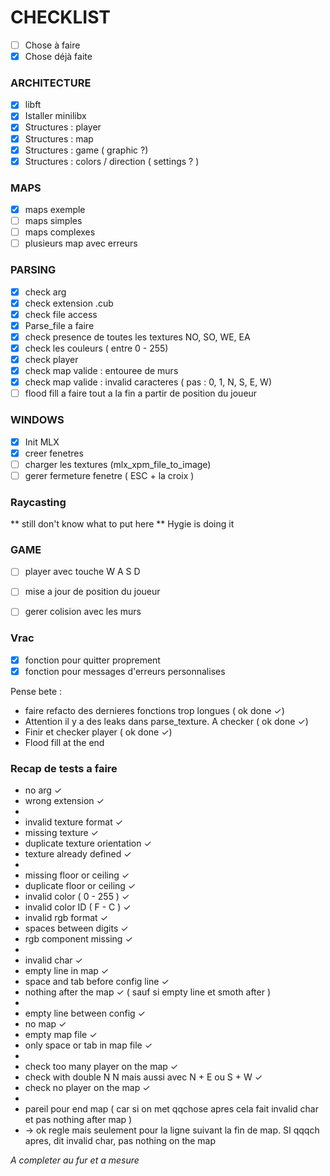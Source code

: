 # CHECKLIST

- [ ] Chose à faire
- [x] Chose déjà faite

### ARCHITECTURE
- [x] libft
- [x] Istaller minilibx
- [x] Structures : player
- [x] Structures : map
- [x] Structures : game ( graphic ?)
- [x] Structures : colors / direction ( settings ? )

### MAPS
- [x] maps exemple
- [ ] maps simples
- [ ] maps complexes
- [ ] plusieurs map avec erreurs

### PARSING

- [x] check arg
- [x] check extension .cub
- [x] check file access
- [x] Parse_file a faire
- [x] check presence de toutes les textures NO, SO, WE, EA
- [x] check les couleurs ( entre 0 - 255)
- [x] check player
- [x] check map valide : entouree de murs
- [x] check map valide : invalid caracteres ( pas : 0, 1, N, S, E, W)
- [ ] flood fill a faire tout a la fin a partir de position du joueur 

### WINDOWS

- [x] Init MLX
- [x] creer fenetres
- [ ] charger les textures (mlx_xpm_file_to_image)
- [ ] gerer fermeture fenetre ( ESC + la croix )

### Raycasting

** still don't know what to put here ** Hygie is doing it

### GAME

- [ ] player avec touche W A S D
- [ ] mise a jour de position du joueur
- [ ] gerer colision avec les murs 


### Vrac

- [x] fonction pour quitter proprement
- [x] fonction pour messages d'erreurs personnalises

Pense bete :
- faire refacto des dernieres fonctions trop longues ( ok done ✓)
- Attention il y a des leaks dans parse_texture. A checker  ( ok done ✓)
- Finir et checker player  ( ok done ✓)
- Flood fill at the end 

### Recap de tests a faire 
- no arg ✓
- wrong extension ✓
- 
- invalid texture format ✓
- missing texture ✓
- duplicate texture orientation ✓
- texture already defined ✓
- 
- missing floor or ceiling ✓
- duplicate floor or ceiling ✓
- invalid color ( 0 - 255 ) ✓
- invalid color ID ( F - C ) ✓
- invalid rgb format ✓
- spaces between digits ✓
- rgb component missing ✓
- 
- invalid char ✓
- empty line in map ✓
- space and tab before config line ✓
- nothing after the map ✓  ( sauf si empty line et smoth after )
- 
- empty line between config ✓
- no map ✓
- empty map file ✓
- only space or tab in map file ✓
- 
- check too many player on the map ✓
- check with double N N mais aussi avec N + E ou S + W ✓
- check no player on the map ✓  
- 
- pareil pour end map ( car si on met qqchose apres cela fait invalid char et pas nothing after map )
- -> ok regle mais seulement pour la ligne suivant la fin de map. SI qqqch apres, dit invalid char, pas nothing on the map


*A completer au fur et a mesure* 
